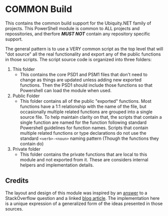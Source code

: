 # COMMON Build
This contains the common build support for the Ubiquity.NET family of projects. This
PowerShell module is common to ALL projects and repossitories, and therfore ***MUST NOT***
contain any repository specific support.

The general pattern is to use a VERY common script as the top level that will "dot source"
all the real functionality and export any of the public functions in those scripts. The
script source code is organized into three folders:
1) This folder
    - This contains the core PSD1 and PSM1 files that don't need to change as things are
      updated unless adding new exported functions. Then the PSD1 should include those
      functions so that Powershell can load the module when used.
2) Public Folder
    - This folder contains all of the public "exported" functions. Most functions have a
      1:1 relationship with the name of the file, but occasionally multiple related functions
      are grouped into a single source file. To help maintain clarity on that, the scripts
      that contain a single function are named for the function following standard Powershell
      guidelines for function names. Scripts that contain multiple related functions or type
      declarations do not use the standard `<verb>-<noun>` naming pattern (Though the functions
      they contain do)
3) Private folder
    - This folder contains the private functions that are local to this module and not
      exported from it. These are considers internal helpers and implementation details.

## Credits
The layout and design of this module was inspired by an [answer](https://stackoverflow.com/a/44512990)
to a StackOverflow question and a linked
[blog article](https://ramblingcookiemonster.github.io/Building-A-PowerShell-Module/).
The implementation here is a unique expression of a generalized form of the ideas presented
in those sources.
